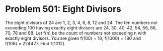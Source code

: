 # Problem 501: Eight Divisors
The eight divisors of 24 are 1, 2, 3, 4, 6, 8, 12 and 24. The ten
numbers not exceeding 100 having exactly eight divisors are 24, 30, 40,
42, 54, 56, 66, 70, 78 and 88. Let f(n) be the count of numbers not
exceeding n with exactly eight divisors. You are given f(100) = 10,
f(1000) = 180 and f(106) = 224427. Find f(1012).
